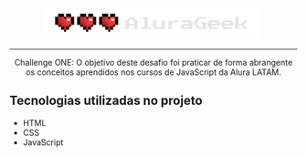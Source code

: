 <p align="center"> <img src=./assets/logo.png alt="Logo alurageek"> </p>

<hr>

<p align="center"> Challenge ONE: O objetivo deste desafio foi praticar de forma abrangente os conceitos aprendidos nos cursos de JavaScript da Alura LATAM.</p>

## Tecnologias utilizadas no projeto
* HTML
* CSS
* JavaScript